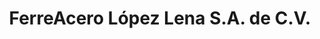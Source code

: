 ---
title: "FerreAcero López Lena S.A. de C.V."
url: /sto-domingo-tehuantepec/ferreacero-lopez-lena-s-a-de-c-v/
shop: hardware
---